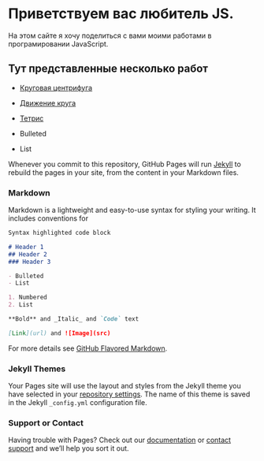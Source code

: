 # Приветствуем вас любитель JS.

На этом сайте я хочу поделиться с вами моими работами в програмировании JavaScript.
## Тут представленные несколько работ
 - [Круговая центрифуга](https://lordostom.github.io/project/ellipseMove/) 
 - [Движение круга](https://lordostom.github.io/project/erzaem/)
 - [Тетрис](https://github.com/lordostom/lordostom.github.io/tree/master/project/tetris)
 

- Bulleted
- List

Whenever you commit to this repository, GitHub Pages will run [Jekyll](https://jekyllrb.com/) to rebuild the pages in your site, from the content in your Markdown files.

### Markdown

Markdown is a lightweight and easy-to-use syntax for styling your writing. It includes conventions for

```markdown
Syntax highlighted code block

# Header 1
## Header 2
### Header 3

- Bulleted
- List

1. Numbered
2. List

**Bold** and _Italic_ and `Code` text

[Link](url) and ![Image](src)
```

For more details see [GitHub Flavored Markdown](https://guides.github.com/features/mastering-markdown/).

### Jekyll Themes

Your Pages site will use the layout and styles from the Jekyll theme you have selected in your [repository settings](https://github.com/lordostom/lordostom.github.io/settings). The name of this theme is saved in the Jekyll `_config.yml` configuration file.

### Support or Contact

Having trouble with Pages? Check out our [documentation](https://help.github.com/categories/github-pages-basics/) or [contact support](https://github.com/contact) and we’ll help you sort it out.
